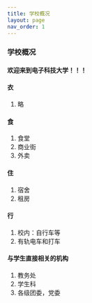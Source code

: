 ```yaml
---
title: 学校概况
layout: page
nav_order: 1
---
```




### 学校概况

#### 欢迎来到电子科技大学！！！

#### 衣
1. 略
#### 食
1. 食堂
2. 商业街
3. 外卖
#### 住
1. 宿舍
2. 租房
#### 行
1. 校内：自行车等
2. 有轨电车和打车

#### 与学生直接相关的机构

1. 教务处
2. 学生科
3. 各级团委，党委